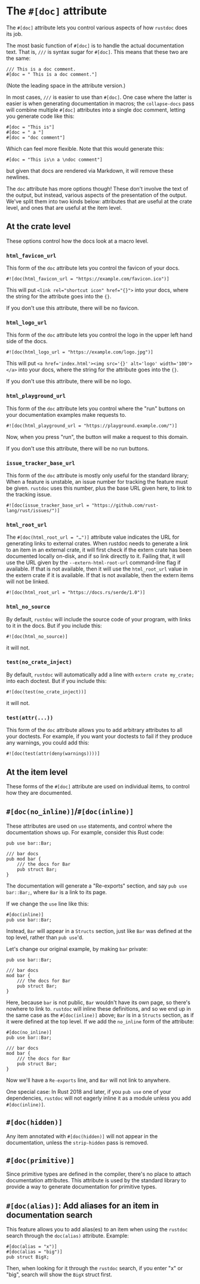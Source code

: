 # The `#[doc]` attribute

The `#[doc]` attribute lets you control various aspects of how `rustdoc` does
its job.

The most basic function of `#[doc]` is to handle the actual documentation
text. That is, `///` is syntax sugar for `#[doc]`. This means that these two
are the same:

```rust,ignore
/// This is a doc comment.
#[doc = " This is a doc comment."]
```

(Note the leading space in the attribute version.)

In most cases, `///` is easier to use than `#[doc]`. One case where the latter is easier is
when generating documentation in macros; the `collapse-docs` pass will combine multiple
`#[doc]` attributes into a single doc comment, letting you generate code like this:

```rust,ignore
#[doc = "This is"]
#[doc = " a "]
#[doc = "doc comment"]
```

Which can feel more flexible. Note that this would generate this:

```rust,ignore
#[doc = "This is\n a \ndoc comment"]
```

but given that docs are rendered via Markdown, it will remove these newlines.

The `doc` attribute has more options though! These don't involve the text of
the output, but instead, various aspects of the presentation of the output.
We've split them into two kinds below: attributes that are useful at the
crate level, and ones that are useful at the item level.

## At the crate level

These options control how the docs look at a macro level.

### `html_favicon_url`

This form of the `doc` attribute lets you control the favicon of your docs.

```rust,ignore
#![doc(html_favicon_url = "https://example.com/favicon.ico")]
```

This will put `<link rel="shortcut icon" href="{}">` into your docs, where
the string for the attribute goes into the `{}`.

If you don't use this attribute, there will be no favicon.

### `html_logo_url`

This form of the `doc` attribute lets you control the logo in the upper
left hand side of the docs.

```rust,ignore
#![doc(html_logo_url = "https://example.com/logo.jpg")]
```

This will put `<a href='index.html'><img src='{}' alt='logo' width='100'></a>` into
your docs, where the string for the attribute goes into the `{}`.

If you don't use this attribute, there will be no logo.

### `html_playground_url`

This form of the `doc` attribute lets you control where the "run" buttons
on your documentation examples make requests to.

```rust,ignore
#![doc(html_playground_url = "https://playground.example.com/")]
```

Now, when you press "run", the button will make a request to this domain.

If you don't use this attribute, there will be no run buttons.

### `issue_tracker_base_url`

This form of the `doc` attribute is mostly only useful for the standard library;
When a feature is unstable, an issue number for tracking the feature must be
given. `rustdoc` uses this number, plus the base URL given here, to link to
the tracking issue.

```rust,ignore
#![doc(issue_tracker_base_url = "https://github.com/rust-lang/rust/issues/")]
```

### `html_root_url`

The `#[doc(html_root_url = "…")]` attribute value indicates the URL for
generating links to external crates. When rustdoc needs to generate a link to
an item in an external crate, it will first check if the extern crate has been
documented locally on-disk, and if so link directly to it. Failing that, it
will use the URL given by the `--extern-html-root-url` command-line flag if
available. If that is not available, then it will use the `html_root_url`
value in the extern crate if it is available. If that is not available, then
the extern items will not be linked.

```rust,ignore
#![doc(html_root_url = "https://docs.rs/serde/1.0")]
```

### `html_no_source`

By default, `rustdoc` will include the source code of your program, with links
to it in the docs. But if you include this:

```rust,ignore
#![doc(html_no_source)]
```

it will not.

### `test(no_crate_inject)`

By default, `rustdoc` will automatically add a line with `extern crate my_crate;` into each doctest.
But if you include this:

```rust,ignore
#![doc(test(no_crate_inject))]
```

it will not.

### `test(attr(...))`

This form of the `doc` attribute allows you to add arbitrary attributes to all your doctests. For
example, if you want your doctests to fail if they produce any warnings, you could add this:

```rust,ignore
#![doc(test(attr(deny(warnings))))]
```

## At the item level

These forms of the `#[doc]` attribute are used on individual items, to control how
they are documented.

## `#[doc(no_inline)]`/`#[doc(inline)]`

These attributes are used on `use` statements, and control where the documentation shows
up. For example, consider this Rust code:

```rust,ignore
pub use bar::Bar;

/// bar docs
pub mod bar {
    /// the docs for Bar
    pub struct Bar;
}
```

The documentation will generate a "Re-exports" section, and say `pub use bar::Bar;`, where
`Bar` is a link to its page.

If we change the `use` line like this:

```rust,ignore
#[doc(inline)]
pub use bar::Bar;
```

Instead, `Bar` will appear in a `Structs` section, just like `Bar` was defined at the
top level, rather than `pub use`'d.

Let's change our original example, by making `bar` private:

```rust,ignore
pub use bar::Bar;

/// bar docs
mod bar {
    /// the docs for Bar
    pub struct Bar;
}
```

Here, because `bar` is not public, `Bar` wouldn't have its own page, so there's nowhere
to link to. `rustdoc` will inline these definitions, and so we end up in the same case
as the `#[doc(inline)]` above; `Bar` is in a `Structs` section, as if it were defined at
the top level. If we add the `no_inline` form of the attribute:

```rust,ignore
#[doc(no_inline)]
pub use bar::Bar;

/// bar docs
mod bar {
    /// the docs for Bar
    pub struct Bar;
}
```

Now we'll have a `Re-exports` line, and `Bar` will not link to anywhere.

One special case: In Rust 2018 and later, if you `pub use` one of your dependencies, `rustdoc` will
not eagerly inline it as a module unless you add `#[doc(inline)]`.

## `#[doc(hidden)]`

Any item annotated with `#[doc(hidden)]` will not appear in the documentation, unless
the `strip-hidden` pass is removed.

## `#[doc(primitive)]`

Since primitive types are defined in the compiler, there's no place to attach documentation
attributes. This attribute is used by the standard library to provide a way to generate
documentation for primitive types.

## `#[doc(alias)]`: Add aliases for an item in documentation search

This feature allows you to add alias(es) to an item when using the `rustdoc` search through the
`doc(alias)` attribute. Example:

```rust,no_run
#[doc(alias = "x")]
#[doc(alias = "big")]
pub struct BigX;
```

Then, when looking for it through the `rustdoc` search, if you enter "x" or
"big", search will show the `BigX` struct first.
